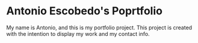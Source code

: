 # Antonio Escobedo's Poprtfolio
My name is Antonio, and this is my portfolio project. This project is created with the intention to display my work and my contact info.